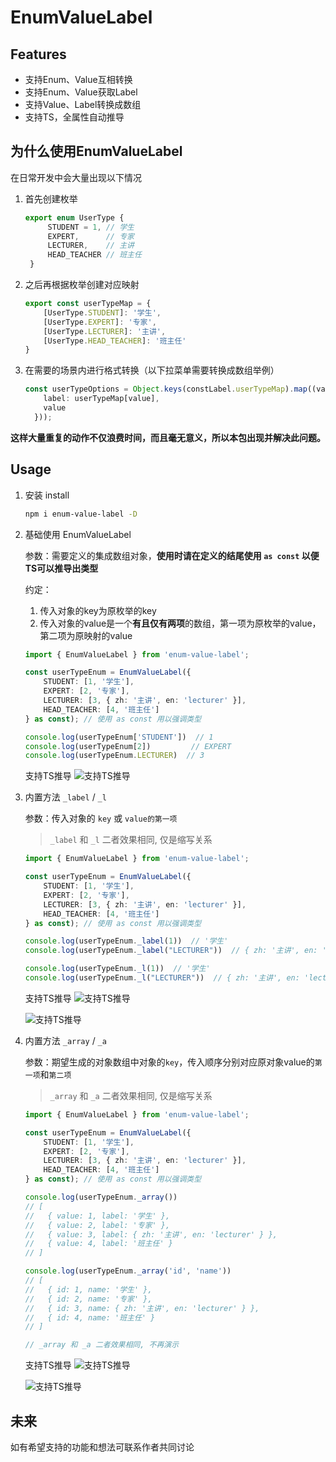 # EnumValueLabel
## Features
* 支持Enum、Value互相转换
* 支持Enum、Value获取Label
* 支持Value、Label转换成数组
* 支持TS，全属性自动推导

## 为什么使用EnumValueLabel
在日常开发中会大量出现以下情况
1. 首先创建枚举
   ``` typescript
   export enum UserType {
        STUDENT = 1, // 学生
        EXPERT,      // 专家
        LECTURER,    // 主讲
        HEAD_TEACHER // 班主任
    }
   ```
2. 之后再根据枚举创建对应映射
    ``` typescript
   export const userTypeMap = {
        [UserType.STUDENT]: '学生',
        [UserType.EXPERT]: '专家',
        [UserType.LECTURER]: '主讲',
        [UserType.HEAD_TEACHER]: '班主任'
    }
   ```
3. 在需要的场景内进行格式转换（以下拉菜单需要转换成数组举例）
    ``` typescript
    const userTypeOptions = Object.keys(constLabel.userTypeMap).map((value) => ({
        label: userTypeMap[value],
        value
      }));
   ```
**这样大量重复的动作不仅浪费时间，而且毫无意义，所以本包出现并解决此问题。**
## Usage

1. 安装 install
    ```bash
    npm i enum-value-label -D
    ``` 
2. 基础使用 EnumValueLabel
   
   参数：需要定义的集成数组对象，**使用时请在定义的结尾使用 `as const` 以便TS可以推导出类型**
  
   约定：
   1. 传入对象的key为原枚举的key
   2. 传入对象的value是一个**有且仅有两项**的数组，第一项为原枚举的value，第二项为原映射的value
   
    ``` typescript
    import { EnumValueLabel } from 'enum-value-label';

    const userTypeEnum = EnumValueLabel({
        STUDENT: [1, '学生'],
        EXPERT: [2, '专家'],
        LECTURER: [3, { zh: '主讲', en: 'lecturer' }],
        HEAD_TEACHER: [4, '班主任']
    } as const); // 使用 as const 用以强调类型

    console.log(userTypeEnum['STUDENT'])  // 1 
    console.log(userTypeEnum[2])         // EXPERT
    console.log(userTypeEnum.LECTURER)  // 3
   ```
   支持TS推导
   ![支持TS推导](https://cdn.jsdelivr.net/gh/MingLoves-Life/static@master/enumvaluelabel.png)
3. 内置方法 `_label` / `_l`
   
   参数：传入对象的 `key` 或 `value的第一项`
   > `_label` 和 `_l` 二者效果相同, 仅是缩写关系

    ``` typescript
    import { EnumValueLabel } from 'enum-value-label';

    const userTypeEnum = EnumValueLabel({
        STUDENT: [1, '学生'],
        EXPERT: [2, '专家'],
        LECTURER: [3, { zh: '主讲', en: 'lecturer' }],
        HEAD_TEACHER: [4, '班主任']
    } as const); // 使用 as const 用以强调类型

    console.log(userTypeEnum._label(1))  // '学生'
    console.log(userTypeEnum._label("LECTURER"))  // { zh: '主讲', en: 'lecturer' }

    console.log(userTypeEnum._l(1))  // '学生'
    console.log(userTypeEnum._l("LECTURER"))  // { zh: '主讲', en: 'lecturer' }
   ```
    支持TS推导
   ![支持TS推导](https://cdn.jsdelivr.net/gh/MingLoves-Life/static@master/enumvaluelabellabel1.png)
   
   ![支持TS推导](https://cdn.jsdelivr.net/gh/MingLoves-Life/static@master/enumvaluelabellabel2.png)
4. 内置方法 `_array` / `_a`

   参数：期望生成的对象数组中对象的`key`，传入顺序分别对应原对象value的`第一项`和`第二项`
   > `_array` 和 `_a` 二者效果相同, 仅是缩写关系

    ``` typescript
    import { EnumValueLabel } from 'enum-value-label';

    const userTypeEnum = EnumValueLabel({
        STUDENT: [1, '学生'],
        EXPERT: [2, '专家'],
        LECTURER: [3, { zh: '主讲', en: 'lecturer' }],
        HEAD_TEACHER: [4, '班主任']
    } as const); // 使用 as const 用以强调类型

    console.log(userTypeEnum._array())  
    // [
    //   { value: 1, label: '学生' },
    //   { value: 2, label: '专家' },
    //   { value: 3, label: { zh: '主讲', en: 'lecturer' } },
    //   { value: 4, label: '班主任' }
    // ]

    console.log(userTypeEnum._array('id', 'name'))
    // [
    //   { id: 1, name: '学生' },
    //   { id: 2, name: '专家' },
    //   { id: 3, name: { zh: '主讲', en: 'lecturer' } },
    //   { id: 4, name: '班主任' }
    // ]

    // _array 和 _a 二者效果相同, 不再演示
   ```
      支持TS推导
   ![支持TS推导](https://cdn.jsdelivr.net/gh/MingLoves-Life/static@master/enumvaluelabelarray1.png)

   ![支持TS推导](https://cdn.jsdelivr.net/gh/MingLoves-Life/static@master/enumvaluelabelarray2.png)
## 未来
如有希望支持的功能和想法可联系作者共同讨论